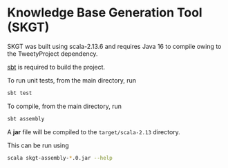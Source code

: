# Knowledge Base Generation Tool (SKGT)

SKGT was built using scala-2.13.6 and requires Java 16 to compile owing to the TweetyProject dependency.

[sbt](https://www.scala-sbt.org/1.x/docs/Setup.html) is required to build the project.

To run unit tests, from the main directory, run

```sh
sbt test
```

To compile, from the main directory, run

```sh
sbt assembly
```

A **jar** file will be compiled to the `target/scala-2.13` directory.

This can be run using

```sh
scala skgt-assembly-*.0.jar --help
```
